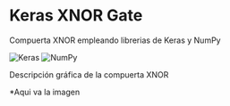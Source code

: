 # Keras XNOR Gate

Compuerta XNOR empleando librerias de Keras y NumPy

![Keras](https://img.shields.io/badge/Keras-%23D00000.svg?style=for-the-badge&logo=Keras&logoColor=white) 
![NumPy](https://img.shields.io/badge/numpy-%23013243.svg?style=for-the-badge&logo=numpy&logoColor=white)

Descripción gráfica de la compuerta XNOR

*Aqui va la imagen
